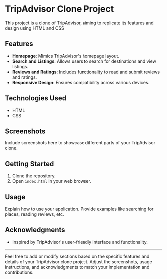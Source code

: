 
# TripAdvisor Clone Project

This project is a clone of TripAdvisor, aiming to replicate its features and design using HTML and CSS

## Features

- **Homepage**: Mimics TripAdvisor's homepage layout.
- **Search and Listings**: Allows users to search for destinations and view listings.
- **Reviews and Ratings**: Includes functionality to read and submit reviews and ratings.
- **Responsive Design**: Ensures compatibility across various devices.

## Technologies Used

- HTML
- CSS

## Screenshots

Include screenshots here to showcase different parts of your TripAdvisor clone.

## Getting Started

1. Clone the repository.
2. Open `index.html` in your web browser.

## Usage

Explain how to use your application. Provide examples like searching for places, reading reviews, etc.

## Acknowledgments

- Inspired by TripAdvisor's user-friendly interface and functionality.

---

Feel free to add or modify sections based on the specific features and details of your TripAdvisor clone project. Adjust the screenshots, usage instructions, and acknowledgments to match your implementation and contributions.
